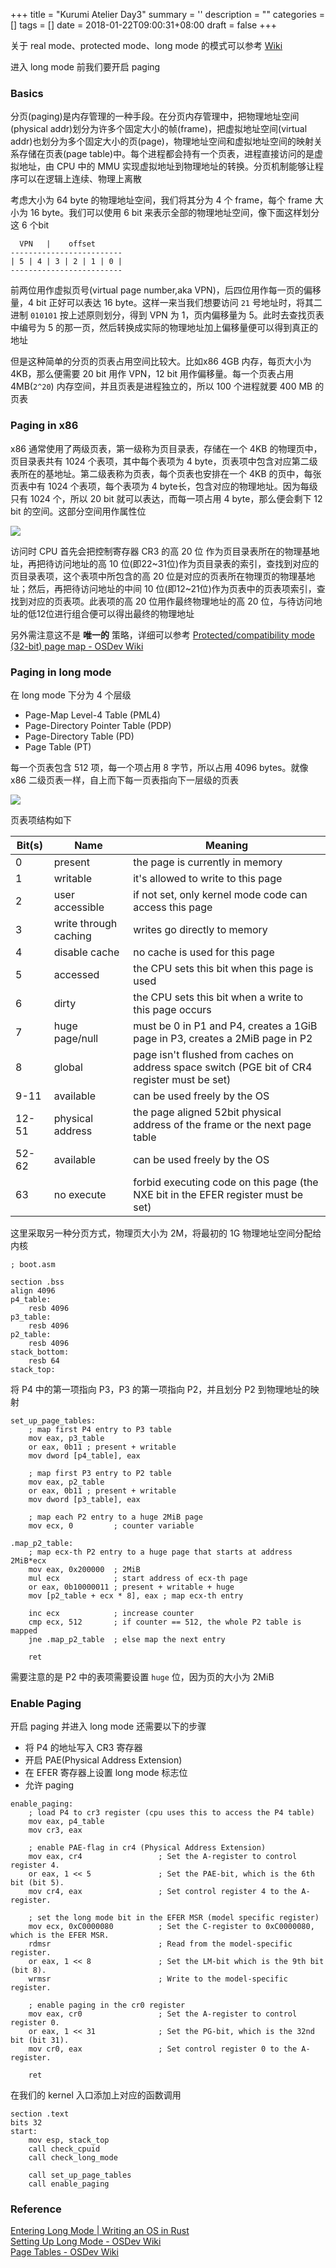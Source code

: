 
+++
title = "Kurumi Atelier Day3"
summary = ''
description = ""
categories = []
tags = []
date = 2018-01-22T09:00:31+08:00
draft = false
+++

关于 real mode、protected mode、long mode 的模式可以参考 [Wiki](https://en.wikipedia.org/wiki/X86-64#Operating_modes)

进入 long mode 前我们要开启 paging

### Basics

分页(paging)是内存管理的一种手段。在分页内存管理中，把物理地址空间(physical addr)划分为许多个固定大小的帧(frame)，把虚拟地址空间(virtual addr)也划分为多个固定大小的页(page)，物理地址空间和虚拟地址空间的映射关系存储在页表(page table)中。每个进程都会持有一个页表，进程直接访问的是虚拟地址，由 CPU 中的 MMU 实现虚拟地址到物理地址的转换。分页机制能够让程序可以在逻辑上连续、物理上离散

考虑大小为 64 byte 的物理地址空间，我们将其分为 4 个 frame，每个 frame 大小为 16 byte。我们可以使用 6 bit 来表示全部的物理地址空间，像下面这样划分这 6 个bit

```
  VPN   |    offset
-------------------------
| 5 | 4 | 3 | 2 | 1 | 0 |
-------------------------
```

前两位用作虚拟页号(virtual page number,aka VPN)，后四位用作每一页的偏移量，4 bit 正好可以表达 16 byte。这样一来当我们想要访问 `21` 号地址时，将其二进制 `010101` 按上述原则划分，得到 VPN 为 1，页内偏移量为 5。此时去查找页表中编号为 5 的那一页，然后转换成实际的物理地址加上偏移量便可以得到真正的地址

但是这种简单的分页的页表占用空间比较大。比如x86 4GB 内存，每页大小为 4KB，那么便需要 20 bit 用作 VPN，12 bit 用作偏移量。每一个页表占用 4MB(`2^20`) 内存空间，并且页表是进程独立的，所以 100 个进程就要 400 MB 的页表

### Paging in x86

x86 通常使用了两级页表，第一级称为页目录表，存储在一个 4KB 的物理页中，页目录表共有 1024 个表项，其中每个表项为 4 byte，页表项中包含对应第二级表所在的基地址。第二级表称为页表，每个页表也安排在一个 4KB 的页中，每张页表中有 1024 个表项，每个表项为 4 byte长，包含对应的物理地址。因为每级只有 1024 个，所以 20 bit 就可以表达，而每一项占用 4 byte，那么便会剩下 12 bit 的空间。这部分空间用作属性位

![](../../images/2018/01/x86.png)

访问时 CPU 首先会把控制寄存器 CR3 的高 20 位 作为页目录表所在的物理基地址，再把待访问地址的高 10 位(即22~31位)作为页目录表的索引，查找到对应的页目录表项，这个表项中所包含的高 20 位是对应的页表所在物理页的物理基地址；然后，再把待访问地址的中间 10 位(即12~21位)作为页表中的页表项索引，查找到对应的页表项。此表项的高 20 位用作最终物理地址的高 20 位，与待访问地址的低12位进行组合便可以得出最终的物理地址

另外需注意这不是 **唯一的** 策略，详细可以参考 [Protected/compatibility mode (32-bit) page map - OSDev Wiki](wiki.osdev.org/Page_Tables#Long_mode_.2864-bit.29_page_map)

### Paging in long mode

在 long mode 下分为 4 个层级

- Page-Map Level-4 Table (PML4)
- Page-Directory Pointer Table (PDP)
- Page-Directory Table (PD)
- Page Table (PT)

每一个页表包含 512 项，每一个项占用 8 字节，所以占用 4096 bytes。就像 x86 二级页表一样，自上而下每一页表指向下一层级的页表

![](../../images/2018/01/X86_Paging_64bit.svg)

页表项结构如下

<table><thead><tr><th>Bit(s)                </th><th> Name </th><th> Meaning</th></tr></thead><tbody>
<tr><td>0 </td><td> present </td><td> the page is currently in memory</td></tr>
<tr><td>1 </td><td> writable </td><td> it's allowed to write to this page</td></tr>
<tr><td>2 </td><td> user accessible </td><td> if not set, only kernel mode code can access this page</td></tr>
<tr><td>3 </td><td> write through caching </td><td> writes go directly to memory</td></tr>
<tr><td>4 </td><td> disable cache </td><td> no cache is used for this page</td></tr>
<tr><td>5 </td><td> accessed </td><td> the CPU sets this bit when this page is used</td></tr>
<tr><td>6 </td><td> dirty </td><td> the CPU sets this bit when a write to this page occurs</td></tr>
<tr><td>7 </td><td> huge page/null </td><td> must be 0 in P1 and P4, creates a 1GiB page in P3, creates a 2MiB page in P2</td></tr>
<tr><td>8 </td><td> global </td><td> page isn't flushed from caches on address space switch (PGE bit of CR4 register must be set)</td></tr>
<tr><td>9-11 </td><td> available </td><td> can be used freely by the OS</td></tr>
<tr><td>12-51 </td><td> physical address </td><td> the page aligned 52bit physical address of the frame or the next page table</td></tr>
<tr><td>52-62 </td><td> available </td><td> can be used freely by the OS</td></tr>
<tr><td>63 </td><td> no execute </td><td> forbid executing code on this page (the NXE bit in the EFER register must be set)</td></tr>
</tbody></table>

这里采取另一种分页方式，物理页大小为 2M，将最初的 1G 物理地址空间分配给内核

```
; boot.asm

section .bss
align 4096
p4_table:
    resb 4096
p3_table:
    resb 4096
p2_table:
    resb 4096
stack_bottom:
    resb 64
stack_top:
```

将 P4 中的第一项指向 P3，P3 的第一项指向 P2，并且划分 P2 到物理地址的映射

```
set_up_page_tables:
    ; map first P4 entry to P3 table
    mov eax, p3_table
    or eax, 0b11 ; present + writable
    mov dword [p4_table], eax

    ; map first P3 entry to P2 table
    mov eax, p2_table
    or eax, 0b11 ; present + writable
    mov dword [p3_table], eax

    ; map each P2 entry to a huge 2MiB page
    mov ecx, 0         ; counter variable

.map_p2_table:
    ; map ecx-th P2 entry to a huge page that starts at address 2MiB*ecx
    mov eax, 0x200000  ; 2MiB
    mul ecx            ; start address of ecx-th page
    or eax, 0b10000011 ; present + writable + huge
    mov [p2_table + ecx * 8], eax ; map ecx-th entry

    inc ecx            ; increase counter
    cmp ecx, 512       ; if counter == 512, the whole P2 table is mapped
    jne .map_p2_table  ; else map the next entry

    ret
```

需要注意的是 P2 中的表项需要设置 `huge` 位，因为页的大小为 2MiB

### Enable Paging

开启 paging 并进入 long mode 还需要以下的步骤

- 将 P4 的地址写入 CR3 寄存器
- 开启 PAE(Physical Address Extension)
- 在 EFER 寄存器上设置 long mode 标志位
- 允许 paging

```
enable_paging:
    ; load P4 to cr3 register (cpu uses this to access the P4 table)
    mov eax, p4_table
    mov cr3, eax

    ; enable PAE-flag in cr4 (Physical Address Extension)
    mov eax, cr4                 ; Set the A-register to control register 4.
    or eax, 1 << 5               ; Set the PAE-bit, which is the 6th bit (bit 5).
    mov cr4, eax                 ; Set control register 4 to the A-register.

    ; set the long mode bit in the EFER MSR (model specific register)
    mov ecx, 0xC0000080          ; Set the C-register to 0xC0000080, which is the EFER MSR.
    rdmsr                        ; Read from the model-specific register.
    or eax, 1 << 8               ; Set the LM-bit which is the 9th bit (bit 8).
    wrmsr                        ; Write to the model-specific register.

    ; enable paging in the cr0 register
    mov eax, cr0                 ; Set the A-register to control register 0.
    or eax, 1 << 31              ; Set the PG-bit, which is the 32nd bit (bit 31).
    mov cr0, eax                 ; Set control register 0 to the A-register.

    ret
```

在我们的 kernel 入口添加上对应的函数调用

```
section .text
bits 32
start:
    mov esp, stack_top
    call check_cpuid
    call check_long_mode

    call set_up_page_tables
    call enable_paging
```

### Reference
[Entering Long Mode | Writing an OS in Rust](https://os.phil-opp.com/entering-longmode/)  
[Setting Up Long Mode - OSDev Wiki](http://wiki.osdev.org/Setting_Up_Long_Mode)  
[Page Tables - OSDev Wiki](http://wiki.osdev.org/Page_Tables)

    